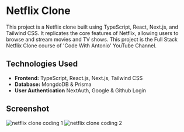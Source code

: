 # Netflix Clone

This project is a Netflix clone built using TypeScript, React, Next.js, and Tailwind CSS. It replicates the core features of Netflix, allowing users to browse and stream movies and TV shows. This project is the Full Stack Netflix Clone course of 'Code With Antonio' YouTube Channel.


## Technologies Used

- **Frontend:** TypeScript, React.js, Next.js, Tailwind CSS
- **Database:** MongdoDB & Prisma
- **User Authentication** NextAuth, Google & Github Login

## Screenshot

![netflix clone coding 1](https://github.com/taeleeswe/netflix-clone/assets/123449246/5129eb89-f60b-4f46-8e1b-f83c43a3f589)
![netflix clone coding 2](https://github.com/taeleeswe/netflix-clone/assets/123449246/864dec7c-5348-42fe-9fd9-98dbddf1a8c8)

